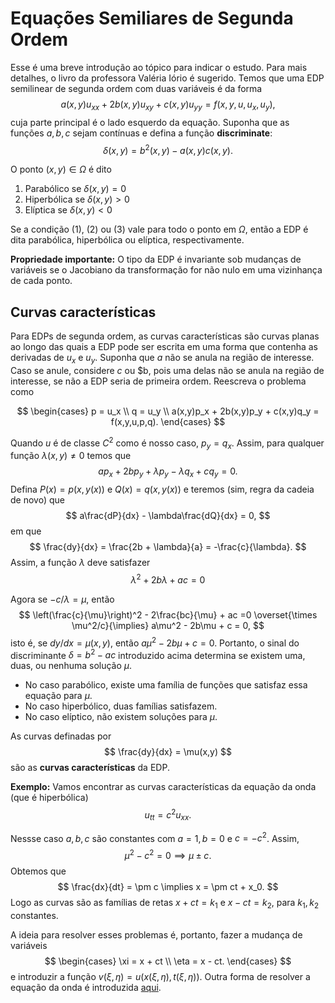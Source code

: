 # Equações Semiliares de Segunda Ordem 

Esse é uma breve introdução ao tópico para indicar o estudo. Para mais detalhes, o livro da professora Valéria Iório é sugerido. Temos que uma EDP semilinear de segunda ordem com duas variáveis é da forma 
$$
a(x,y) u_{xx} + 2b(x,y)u_{xy} + c(x,y)u_{yy} = f(x,y,u,u_x,u_y),
$$
cuja parte principal é o lado esquerdo da equação. Suponha que as funções $a,b,c$ sejam contínuas e defina a função **discriminate**:
$$
\delta(x,y) = b^2(x,y) - a(x,y)c(x,y).
$$

O ponto $(x,y) \in \Omega$ é dito 

1. Parabólico se $\delta(x,y) = 0$
2. Hiperbólica se $\delta(x,y) > 0$
3. Elíptica se $\delta(x,y) < 0$

Se a condição (1), (2) ou (3) vale para todo o ponto em $\Omega$, então a EDP é dita parabólica, hiperbólica ou elíptica, respectivamente. 

**Propriedade importante:** O tipo da EDP é invariante sob mudanças de variáveis se o Jacobiano da transformação for não nulo em uma vizinhança de cada ponto. 

## Curvas características 

Para EDPs de segunda ordem, as curvas características são curvas planas ao longo das quais a EDP pode ser escrita em uma forma que contenha as derivadas de $u_x$ e $u_y$. Suponha que $a$ não se anula na região de interesse. Caso se anule, considere $c$ ou $b, pois uma delas não se anula na região de interesse, se não a EDP seria de primeira ordem. Reescreva o problema como 

$$
\begin{cases}
p = u_x \\ q = u_y \\ a(x,y)p_x + 2b(x,y)p_y + c(x,y)q_y = f(x,y,u,p,q).
\end{cases}
$$

Quando $u$ é de classe $C^2$ como é nosso caso, $p_y = q_x$. Assim, para qualquer função $\lambda(x,y) \neq 0$ temos que 
$$
ap_x + 2bp_y + \lambda p_y - \lambda q_x + cq_y = 0.
$$
Defina $P(x) = p(x,y(x))$ e $Q(x) = q(x,y(x))$ e teremos (sim, regra da cadeia de novo) que 
$$
a\frac{dP}{dx} - \lambda\frac{dQ}{dx} = 0,
$$
em que 
$$
\frac{dy}{dx} = \frac{2b + \lambda}{a} = -\frac{c}{\lambda}.
$$
Assim, a função $\lambda$ deve satisfazer 
$$
\lambda^2 + 2b\lambda + ac = 0
$$

Agora se $-c/\lambda = \mu$, então 
$$
\left(\frac{c}{\mu}\right)^2 - 2\frac{bc}{\mu} + ac =0 \overset{\times \mu^2/c}{\implies} a\mu^2 - 2b\mu + c = 0,
$$
isto é, se $dy/dx = \mu(x,y)$, então $a\mu^2 - 2b\mu + c = 0$. Portanto, o sinal do discriminante $\delta = b^2 - ac$ introduzido acima determina se existem uma, duas, ou nenhuma solução $\mu$. 

- No caso parabólico, existe uma família de funções que satisfaz essa equação para $\mu$.
- No caso hiperbólico, duas famílias satisfazem. 
- No caso elíptico, não existem soluções para $\mu$. 

As curvas definadas por 
$$
\frac{dy}{dx} = \mu(x,y)
$$
são as **curvas características** da EDP.

**Exemplo:** Vamos encontrar as curvas características da equação da onda (que é hiperbólica)
$$
u_{tt} = c^2u_{xx}.
$$

Nessse caso $a, b, c$ são constantes com $a = 1, b = 0$ e $c = -c^2$. Assim, 
$$
\mu^2 -c^2 = 0 \implies \mu \pm c.
$$
Obtemos que 
$$
\frac{dx}{dt} = \pm c \implies x = \pm ct + x_0.
$$
Logo as curvas são as famílias de retas $x + ct = k_1$ e $x - ct = k_2$, para $k_1, k_2$ constantes. 

A ideia para resolver esses problemas é, portanto, fazer a mudança de variáveis 
$$
\begin{cases}
    \xi = x + ct \\
    \eta = x - ct. 
\end{cases}
$$
e introduzir a função $v(\xi,\eta) = u(x(\xi,\eta),t(\xi,\eta))$. 
Outra forma de resolver a equação da onda é introduzida [aqui](https://lucasmoschen.github.io/ta-sessions/edp/wave_equation/).


